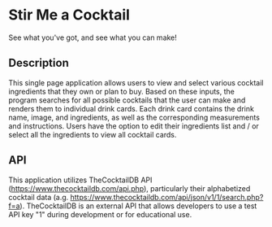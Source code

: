 # Stir Me a Cocktail
See what you've got, and see what you can make!

## Description
This single page application allows users to view and select various cocktail ingredients that they own or plan to buy. Based on these inputs, the program searches for all possible cocktails that the user can make and renders them to individual drink cards. Each drink card contains the drink name, image, and ingredients, as well as the corresponding measurements and instructions. Users have the option to edit their ingredients list and / or select all the ingredients to view all cocktail cards.

## API
This application utilizes TheCocktailDB API (https://www.thecocktaildb.com/api.php), particularly their alphabetized cocktail data (a.g. https://www.thecocktaildb.com/api/json/v1/1/search.php?f=a). TheCocktailDB is an external API that allows developers to use a test API key "1" during development or for educational use.